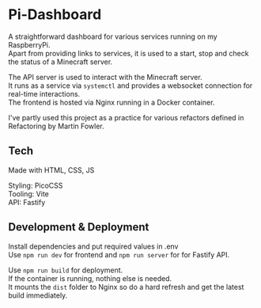 # Pi-Dashboard

A straightforward dashboard for various services running on my RaspberryPi.  
Apart from providing links to services, it is used to a start, stop and check the status of a Minecraft server.

The API server is used to interact with the Minecraft server.  
It runs as a service via `systemctl` and provides a websocket connection for real-time interactions.  
The frontend is hosted via Nginx running in a Docker container.

I've partly used this project as a practice for various refactors defined in Refactoring by Martin Fowler.

## Tech
Made with HTML, CSS, JS

Styling: PicoCSS  
Tooling: Vite  
API: Fastify  

## Development & Deployment
Install dependencies and put required values in .env  
Use `npm run dev` for frontend and `npm run server` for for Fastify API.

Use `npm run build` for deployment.  
If the container is running, nothing else is needed.  
It mounts the `dist` folder to Nginx so do a hard refresh and get the latest build immediately.  
